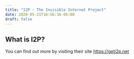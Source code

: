 ```yaml
---
title: "I2P - The Invisible Internet Project"
date: 2020-05-21T16:56:16-05:00
draft: false
---
```


## What is I2P?
You can find out more by visiting their site https://geti2p.net
